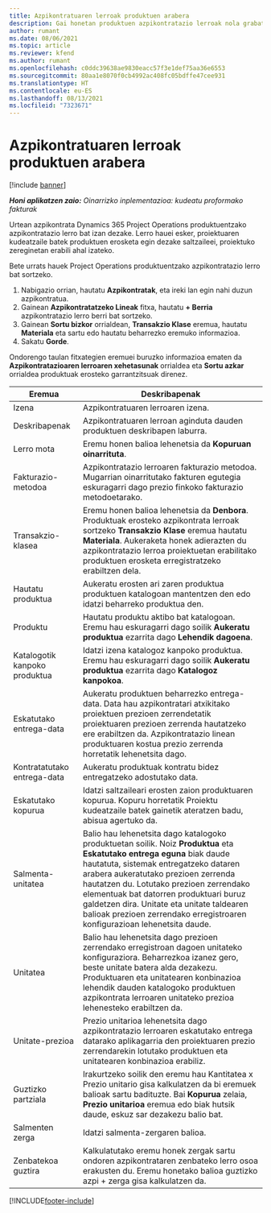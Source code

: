 ```yaml
---
title: Azpikontratuaren lerroak produktuen arabera
description: Gai honetan produktuen azpikontratazio lerroak nola grabatu eta saltzaileek produktuen erosketak erregistratzeko eremu desberdinak nola erabili azaltzen da.
author: rumant
ms.date: 08/06/2021
ms.topic: article
ms.reviewer: kfend
ms.author: rumant
ms.openlocfilehash: c0ddc39638ae9830eacc57f3e1def75aa36e6553
ms.sourcegitcommit: 80aa1e8070f0cb4992ac408fc05bdffe47cee931
ms.translationtype: HT
ms.contentlocale: eu-ES
ms.lasthandoff: 08/13/2021
ms.locfileid: "7323671"
---
```

# <a name="subcontract-lines-for-products"></a>Azpikontratuaren lerroak produktuen arabera

[!include [banner](../../includes/dataverse-preview.md)]

_**Honi aplikatzen zaio:** Oinarrizko inplementazioa: kudeatu proformako fakturak_

Urtean azpikontrata Dynamics 365 Project Operations produktuentzako azpikontratazio lerro bat izan dezake. Lerro hauei esker, proiektuaren kudeatzaile batek produktuen erosketa egin dezake saltzaileei, proiektuko zereginetan erabili ahal izateko.

Bete urrats hauek Project Operations produktuentzako azpikontratazio lerro bat sortzeko.

1. Nabigazio orrian, hautatu **Azpikontratak**, eta ireki lan egin nahi duzun azpikontratua. 
2. Gainean **Azpikontratatzeko Lineak** fitxa, hautatu **+ Berria** azpikontratazio lerro berri bat sortzeko.
3. Gainean **Sortu bizkor** orrialdean, **Transakzio Klase** eremua, hautatu **Materiala** eta sartu edo hautatu beharrezko eremuko informazioa. 
4. Sakatu **Gorde**.

Ondorengo taulan fitxategien eremuei buruzko informazioa ematen da **Azpikontratazioaren lerroaren xehetasunak** orrialdea eta **Sortu azkar** orrialdea produktuak erosteko garrantzitsuak direnez.

| Eremua | Deskribapenak |
| ----- | ----------- |
| Izena | Azpikontratuaren lerroaren izena. |
| Deskribapenak | Azpikontratuaren lerroan aginduta dauden produktuen deskribapen laburra. |
| Lerro mota | Eremu honen balioa lehenetsia da **Kopuruan oinarrituta**. |
| Fakturazio-metodoa |  Azpikontratazio lerroaren fakturazio metodoa. Mugarrian oinarritutako fakturen egutegia eskuragarri dago prezio finkoko fakturazio metodoetarako. |
| Transakzio-klasea | Eremu honen balioa lehenetsia da **Denbora**. Produktuak erosteko azpikontrata lerroak sortzeko **Transakzio Klase** eremua hautatu **Materiala**. Aukeraketa honek adierazten du azpikontratazio lerroa proiektuetan erabilitako produktuen erosketa erregistratzeko erabiltzen dela. |
| Hautatu produktua | Aukeratu erosten ari zaren produktua produktuen katalogoan mantentzen den edo idatzi beharreko produktua den. |
| Produktu | Hautatu produktu aktibo bat katalogoan. Eremu hau eskuragarri dago soilik **Aukeratu produktua** ezarrita dago **Lehendik dagoena**. |
| Katalogotik kanpoko produktua | Idatzi izena katalogoz kanpoko produktua. Eremu hau eskuragarri dago soilik **Aukeratu produktua** ezarrita dago **Katalogoz kanpokoa**.  |
| Eskatutako entrega-data | Aukeratu produktuen beharrezko entrega-data. Data hau azpikontratari atxikitako proiektuen prezioen zerrendetatik proiektuaren prezioen zerrenda hautatzeko ere erabiltzen da. Azpikontratazio linean produktuaren kostua prezio zerrenda horretatik lehenetsita dago. |
| Kontratatutako entrega-data | Aukeratu produktuak kontratu bidez entregatzeko adostutako data.  |
| Eskatutako kopurua | Idatzi saltzaileari erosten zaion produktuaren kopurua. Kopuru horretatik Proiektu kudeatzaile batek gainetik ateratzen badu, abisua agertuko da. |
| Salmenta-unitatea | Balio hau lehenetsita dago katalogoko produktuetan soilik. Noiz **Produktua** eta **Eskatutako entrega eguna** biak daude hautatuta, sistemak entregatzeko dataren arabera aukeratutako prezioen zerrenda hautatzen du. Lotutako prezioen zerrendako elementuak bat datorren produktuari buruz galdetzen dira. Unitate eta unitate taldearen balioak prezioen zerrendako erregistroaren konfigurazioan lehenetsita daude. |
| Unitatea | Balio hau lehenetsita dago prezioen zerrendako erregistroan dagoen unitateko konfiguraziora. Beharrezkoa izanez gero, beste unitate batera alda dezakezu. Produktuaren eta unitatearen konbinazioa lehendik dauden katalogoko produktuen azpikontrata lerroaren unitateko prezioa lehenesteko erabiltzen da. |
| Unitate-prezioa | Prezio unitarioa lehenetsita dago azpikontratazio lerroaren eskatutako entrega datarako aplikagarria den proiektuaren prezio zerrendarekin lotutako produktuen eta unitatearen konbinazioa erabiliz.  |
| Guztizko partziala | Irakurtzeko soilik den eremu hau Kantitatea x Prezio unitario gisa kalkulatzen da bi eremuek balioak sartu badituzte. Bai **Kopurua** zelaia, **Prezio unitarioa** eremua edo biak hutsik daude, eskuz sar dezakezu balio bat.  |
| Salmenten zerga | Idatzi salmenta-zergaren balioa. |
| Zenbatekoa guztira | Kalkulatutako eremu honek zergak sartu ondoren azpikontrataren zenbateko lerro osoa erakusten du. Eremu honetako balioa guztizko azpi + zerga gisa kalkulatzen da. |


[!INCLUDE[footer-include](../../includes/footer-banner.md)]
